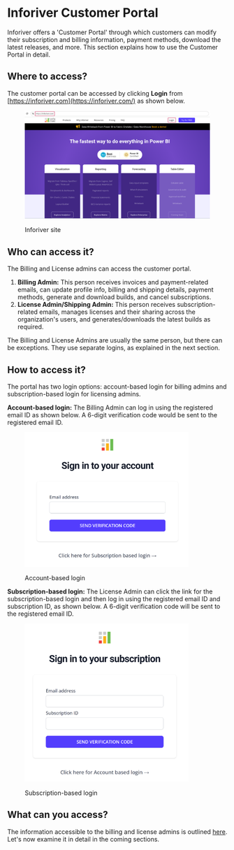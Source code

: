 # Inforiver Customer Portal

Inforiver offers a 'Customer Portal' through which customers can modify their subscription and billing information, payment methods, download the latest releases, and more. This section explains how to use the Customer Portal in detail.&#x20;

## Where to access?

The customer portal can be accessed by clicking **Login** from [https://inforiver.com](https://inforiver.com/) as shown below.&#x20;

<figure><img src="../../../.gitbook/assets/1. login.png" alt=""><figcaption><p>Inforiver site</p></figcaption></figure>

## Who can access it?

The Billing and License admins can access the customer portal.&#x20;

1. **Billing Admin:** This person receives invoices and payment-related emails, can update profile info, billing and shipping details, payment methods, generate and download builds, and cancel subscriptions.&#x20;
2. **License Admin/Shipping Admin:** This person receives subscription-related emails, manages licenses and their sharing across the organization's users, and generates/downloads the latest builds as required. &#x20;

The Billing and License Admins are usually the same person, but there can be exceptions. They use separate logins, as explained in the next section.&#x20;

## How to access it?

The portal has two login options: account-based login for billing admins and subscription-based login for licensing admins. &#x20;

**Account-based login:** The Billing Admin can log in using the registered email ID as shown below. A 6-digit verification code would be sent to the registered email ID.&#x20;

<figure><img src="../../../.gitbook/assets/2. account based login.png" alt="" width="375"><figcaption><p>Account-based login</p></figcaption></figure>

**Subscription-based login:** The License Admin can click the link for the subscription-based login and then log in using the registered email ID and subscription ID, as shown below. A 6-digit verification code will be sent to the registered email ID.

<figure><img src="../../../.gitbook/assets/3. subs based login.png" alt="" width="375"><figcaption><p>Subscription-based login</p></figcaption></figure>

## What can you access?

The information accessible to the billing and license admins is outlined [here](./#who-can-access-it). Let's now examine it in detail in the coming sections.
